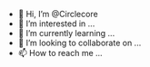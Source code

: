 - 👋 Hi, I’m @Circlecore
- 👀 I’m interested in ...
- 🌱 I’m currently learning ...
- 💞️ I’m looking to collaborate on ...
- 📫 How to reach me ...

<!---
Circlecore/Circlecore is a ✨ special ✨ repository because its `README.md` (this file) appears on your GitHub profile.
You can click the Preview link to take a look at your changes.
--->
